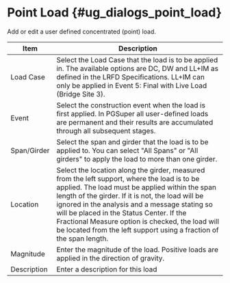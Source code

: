 Point Load {#ug_dialogs_point_load}
==============================================
Add or edit a user defined concentrated (point) load.

Item | Description
-----|--------------------
Load Case | Select the Load Case that the load is to be applied in. The available options are DC, DW and LL+IM as defined in the LRFD Specifications. LL+IM can only be applied in Event 5: Final with Live Load (Bridge Site 3).
Event | Select the construction event when the load is first applied. In PGSuper all user-defined loads are permanent and their results are accumulated through all subsequent stages.
Span/Girder | Select the span and girder that the load is to be applied to. You can select "All Spans" or "All girders" to apply the load to more than one girder.
Location | Select the location along the girder, measured from the left support, where the load is to be applied. The load must be applied within the span length of the girder. If it is not, the load will be ignored in the analysis and a message stating so will be placed in the Status Center. If the Fractional Measure option is checked, the load will be located from the left support using a fraction of the span length.
Magnitude | Enter the magnitude of the load. Positive loads are applied in the direction of gravity. 
Description | Enter a description for this load
